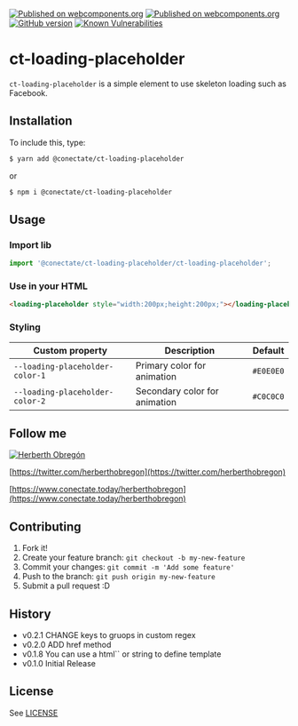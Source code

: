 [![Published on webcomponents.org](https://img.shields.io/badge/webcomponents.org-published-blue.svg)](https://github.com/conectate/ct-loading-placeholder)
[![Published on webcomponents.org](https://badge.fury.io/js/%40conectate%2Fct-loading-placeholder.svg)](https://badge.fury.io/js/%40conectate%2Fct-loading-placeholder.svg)
[![GitHub version](https://badge.fury.io/gh/conectate%2Fct-loading-placeholder.svg)](https://badge.fury.io/gh/conectate%2Fct-loading-placeholder)
[![Known Vulnerabilities](https://snyk.io/test/github/conectate/ct-loading-placeholder/badge.svg?targetFile=package.json)](https://snyk.io/test/github/conectate/ct-loading-placeholder?targetFile=package.json)

# ct-loading-placeholder

`ct-loading-placeholder` is a simple element to use skeleton loading such as Facebook.

## Installation

To include this, type:

```sh
$ yarn add @conectate/ct-loading-placeholder
```
or
```sh
$ npm i @conectate/ct-loading-placeholder
```

## Usage

### Import lib

```javascript
import '@conectate/ct-loading-placeholder/ct-loading-placeholder';
```

### Use in your HTML
```html
<loading-placeholder style="width:200px;height:200px;"></loading-placeholder>
```

### Styling

Custom property | Description | Default
----------------|-------------|---------
`--loading-placeholder-color-1` | Primary color for animation | `#E0E0E0`
`--loading-placeholder-color-2` | Secondary color for animation | `#C0C0C0`


## Follow me
[![Herberth Obregón](https://drive.google.com/uc?export=view&id=1HyA8xOr3EqAjruZa4ldX2wptfD9mDclw)](https://twitter.com/herberthobregon)

[https://twitter.com/herberthobregon](https://twitter.com/herberthobregon)

[https://www.conectate.today/herberthobregon](https://www.conectate.today/herberthobregon)

## Contributing

1. Fork it!
2. Create your feature branch: `git checkout -b my-new-feature`
3. Commit your changes: `git commit -m 'Add some feature'`
4. Push to the branch: `git push origin my-new-feature`
5. Submit a pull request :D

## History
- v0.2.1 CHANGE keys to gruops in custom regex
- v0.2.0 ADD href method
- v0.1.8 You can use a html`` or string to define template
- v0.1.0 Initial Release

## License

See [LICENSE](/LICENSE)